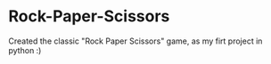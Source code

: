 # Rock-Paper-Scissors
Created the classic "Rock Paper Scissors" game, as my firt project in python :)
